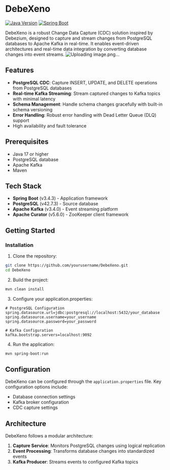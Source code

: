 # DebeXeno

[![Java Version](https://img.shields.io/badge/Java-17-blue.svg)](https://www.oracle.com/java/technologies/javase/jdk17-archive-downloads.html)
[![Spring Boot](https://img.shields.io/badge/Spring%20Boot-3.4.3-brightgreen.svg)](https://spring.io/projects/spring-boot)

DebeXeno is a robust Change Data Capture (CDC) solution inspired by Debezium, designed to capture and stream changes from PostgreSQL databases to Apache Kafka in real-time. It enables event-driven architectures and real-time data integration by converting database changes into event streams.
![Uploading image.png…]()


## Features
- **PostgreSQL CDC**: Capture INSERT, UPDATE, and DELETE operations from PostgreSQL databases
- **Real-time Kafka Streaming**: Stream captured changes to Kafka topics with minimal latency
- **Schema Management**: Handle schema changes gracefully with built-in schema versioning
- **Error Handling**: Robust error handling with Dead Letter Queue (DLQ) support
- High availability and fault tolerance

## Prerequisites

- Java 17 or higher
- PostgreSQL database
- Apache Kafka
- Maven

## Tech Stack

- **Spring Boot** (v3.4.3) - Application framework
- **PostgreSQL** (v42.7.3) - Source database
- **Apache Kafka** (v3.4.0) - Event streaming platform
- **Apache Curator** (v5.6.0) - ZooKeeper client framework

## Getting Started

### Installation

1. Clone the repository:
```bash
git clone https://github.com/yourusername/DebeXeno.git
cd DebeXeno
```

2. Build the project:
```bash
mvn clean install
```

3. Configure your application.properties:
```properties
# PostgreSQL Configuration
spring.datasource.url=jdbc:postgresql://localhost:5432/your_database
spring.datasource.username=your_username
spring.datasource.password=your_password

# Kafka Configuration
kafka.bootstrap.servers=localhost:9092
```

4. Run the application:
```bash
mvn spring-boot:run
```

## Configuration

DebeXeno can be configured through the `application.properties` file. Key configuration options include:

- Database connection settings
- Kafka broker configuration
- CDC capture settings


## Architecture

DebeXeno follows a modular architecture:

1. **Capture Service**: Monitors PostgreSQL changes using logical replication
2. **Event Processing**: Transforms database changes into standardized events
3. **Kafka Producer**: Streams events to configured Kafka topics
